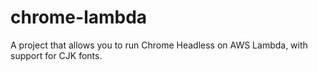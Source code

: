 # chrome-lambda
A project that allows you to run Chrome Headless on AWS Lambda, with support for CJK fonts.
